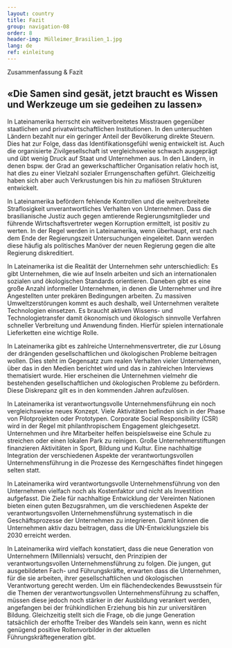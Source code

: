 ```yaml
---
layout: country
title: Fazit
group: navigation-08
order: 8
header-img: Mülleimer_Brasilien_1.jpg
lang: de
ref: einleitung
---
```

<section class="box">
<div class="content">
<span class="chapter-subject">Zusammenfassung & Fazit</span>
<h1 class="chapter-title">«Die Samen sind gesät, jetzt braucht es Wissen und Werkzeuge um sie gedeihen zu lassen»</h1>
</div>
<div class="content" markdown="1">
In Lateinamerika herrscht ein weitverbreitetes Misstrauen gegenüber staatlichen und privatwirtschaftlichen Institutionen. In den untersuchten Ländern bezahlt nur ein geringer Anteil der Bevölkerung direkte Steuern. Dies hat zur Folge, dass das Identifikationsgefühl wenig entwickelt ist. Auch die organisierte Zivilgesellschaft ist vergleichsweise schwach ausgeprägt und übt wenig Druck auf Staat und Unternehmen aus. In den Ländern, in denen bspw. der Grad an gewerkschaftlicher Organisation relativ hoch ist, hat dies zu einer Vielzahl sozialer Errungenschaften geführt. Gleichzeitig haben sich aber auch Verkrustungen bis hin zu mafiösen Strukturen entwickelt.

In Lateinamerika befördern fehlende Kontrollen und die weitverbreitete Straflosigkeit unverantwortliches Verhalten von Unternehmen. Dass die brasilianische Justiz auch gegen amtierende Regierungsmitglieder und führende Wirtschaftsvertreter wegen Korruption ermittelt, ist positiv zu werten. In der Regel werden in Lateinamerika, wenn überhaupt, erst nach dem Ende der Regierungszeit Untersuchungen eingeleitet. Dann werden diese häufig als politisches Manöver der neuen Regierung gegen die alte Regierung diskreditiert.

In Lateinamerika ist die Realität der Unternehmen sehr unterschiedlich: Es gibt Unternehmen, die wie auf Inseln arbeiten und sich an internationalen sozialen und ökologischen Standards orientieren. Daneben gibt es eine große Anzahl informeller Unternehmen, in denen die Unternehmer und ihre Angestellten unter prekären Bedingungen arbeiten. Zu massiven Umweltzerstörungen kommt es auch deshalb, weil Unternehmen veraltete Technologien einsetzen. Es braucht aktiven Wissens- und Technologietransfer damit ökonomisch und ökologisch sinnvolle Verfahren schneller Verbreitung und Anwendung finden. Hierfür spielen internationale Lieferketten eine wichtige Rolle.

In Lateinamerika gibt es zahlreiche Unternehmensvertreter, die zur Lösung der drängenden gesellschaftlichen und ökologischen Probleme beitragen wollen. Dies steht im Gegensatz zum realen Verhalten vieler Unternehmen, über das in den Medien berichtet wird und das in zahlreichen Interviews thematisiert wurde. Hier erscheinen die Unternehmen vielmehr die bestehenden gesellschaftlichen und ökologischen Probleme zu befördern. Diese Diskrepanz gilt es in den kommenden Jahren aufzulösen.

In Lateinamerika ist verantwortungsvolle Unternehmensführung ein noch vergleichsweise neues Konzept. Viele Aktivitäten befinden sich in der Phase von Pilotprojekten oder Prototypen. Corporate Social Responsibility (CSR) wird in der Regel mit philanthropischem Engagement gleichgesetzt. Unternehmen und ihre Mitarbeiter helfen beispielsweise eine Schule zu streichen oder einen lokalen Park zu reinigen. Große Unternehmerstiftungen finanzieren Aktivitäten in Sport, Bildung und Kultur. Eine nachhaltige Integration der verschiedenen Aspekte der verantwortungsvollen Unternehmensführung in die Prozesse des Kerngeschäftes findet hingegen selten statt.

In Lateinamerika wird verantwortungsvolle Unternehmensführung von den Unternehmen vielfach noch als Kostenfaktor und nicht als Investition aufgefasst. Die Ziele für nachhaltige Entwicklung der Vereinten Nationen bieten einen guten Bezugsrahmen, um die verschiedenen Aspekte der verantwortungsvollen Unternehmensführung systematisch in die Geschäftsprozesse der Unternehmen zu integrieren. Damit können die Unternehmen aktiv dazu beitragen, dass die UN-Entwicklungsziele bis 2030 erreicht werden.

In Lateinamerika wird vielfach konstatiert, dass die neue Generation von Unternehmern (Millennials) versucht, den Prinzipien der verantwortungsvollen Unternehmensführung zu folgen. Die jungen, gut ausgebildeten Fach- und Führungskräfte, erwarten dass die Unternehmen, für die sie arbeiten, ihrer gesellschaftlichen und ökologischen Verantwortung gerecht werden. Um ein flächendeckendes Bewusstsein für die Themen der verantwortungsvollen Unternehmensführung zu schaffen, müssen diese jedoch noch stärker in der Ausbildung verankert werden, angefangen bei der frühkindlichen Erziehung bis hin zur universitären Bildung. Gleichzeitig stellt sich die Frage, ob die junge Generation tatsächlich der erhoffte Treiber des Wandels sein kann, wenn es nicht genügend positive Rollenvorbilder in der aktuellen Führungskräftegeneration gibt.
</div>
</section>
